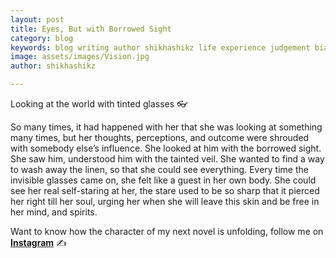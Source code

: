 ```yaml
---
layout: post
title: Eyes, But with Borrowed Sight
category: blog
keywords: blog writing author shikhashikz life experience judgement bias perception writing writinglife writingcommunity
image: assets/images/Vision.jpg
author: shikhashikz

---
```


Looking at the world with tinted glasses 👓

So many times, it had happened with her that she was looking at something many times, but her thoughts, perceptions, and outcome were shrouded with somebody else’s influence. She looked at him with the borrowed sight. She saw him, understood him with the tainted veil. She wanted to find a way to wash away the linen, so that she could see everything. Every time the invisible glasses came on, she felt like a guest in her own body. She could see her real self-staring at her, the stare used to be so sharp that it pierced her right till her soul, urging her when she will leave this skin and be free in her mind, and spirits.

Want to know how the character of my next novel is unfolding, follow me on **[Instagram](https://www.instagram.com/novelistinaction/)** ✍️
